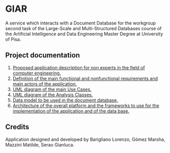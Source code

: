 # GIAR
A service which interacts with a Document Database for the workgroup second task of the Large-Scale and Multi-Structured Databases course of the Artificial Intelligence and Data Engineering Master Degree at University of Pisa.

## Project documentation

1) [Proposed application description for non experts in the field of computer engineering.](/docs/Design.md#1-introduction)
2) [Definition of the main functional and nonfunctional requirements and main actors of the application.](/docs/Design.md#2-actors-of-the-system)
3) [UML diagram of the main Use Cases.](/docs/Design.md#5-use-cases-diagram)
4) [UML diagram of the Analysis Classes.](/docs/Design.md#6-analysis-classes-diagram)
5) [Data model to be used in the document database.](/docs/Design.md#7-data-model)
6) [Architecture of the overall platform and the frameworks to use for the implementation of the application and of the data base.](/docs/Design.md#8-software-architecture)
<!-- 7) [Description of the application implementation.]()
8) [Description of the performed tests.]()
9) [Short manual of usage of the application.]() -->


## Credits

Application designed and developed by Barigliano Lorenzo, Gómez Marsha, Mazzini Matilde, Serao Gianluca.
